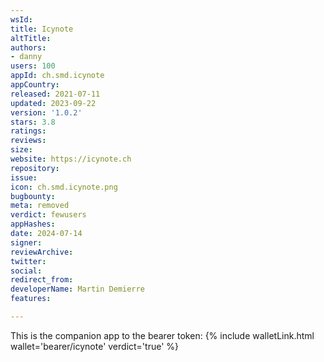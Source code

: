 ```yaml
---
wsId: 
title: Icynote
altTitle: 
authors:
- danny
users: 100
appId: ch.smd.icynote
appCountry: 
released: 2021-07-11
updated: 2023-09-22
version: '1.0.2'
stars: 3.8
ratings: 
reviews: 
size: 
website: https://icynote.ch
repository: 
issue: 
icon: ch.smd.icynote.png
bugbounty: 
meta: removed
verdict: fewusers
appHashes: 
date: 2024-07-14
signer: 
reviewArchive: 
twitter: 
social: 
redirect_from: 
developerName: Martin Demierre
features: 

---
```


This is the companion app to the bearer token: {% include walletLink.html wallet='bearer/icynote' verdict='true' %}

